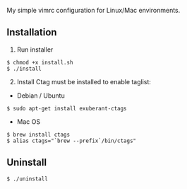 My simple vimrc configuration for Linux/Mac environments.

Installation
------------
1. Run installer
```shell
$ chmod +x install.sh
$ ./install
```


2. Install Ctag must be installed to enable taglist:

* Debian / Ubuntu
```shell
$ sudo apt-get install exuberant-ctags
```

* Mac OS
```shell
$ brew install ctags
$ alias ctags="`brew --prefix`/bin/ctags"
```

Uninstall
---------
```shell
$ ./uninstall
```
